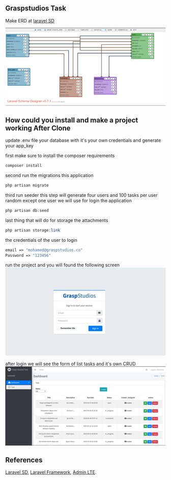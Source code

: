 ## Graspstudios Task

<p align="center">
    <p>
        Make ERD at <a href="https://laravelsd.com/">laravel SD</a>
    </p>
    <img src="public/img/database_erd.jpg" alt="ERD">
</p>


## How could you install and make a project working After Clone
update .env file your database with it's your own credentials and generate your app_key

first make sure to install the composer requirements
```php
composer install
```

second run the migrations this application
```php
php artisan migrate
```

third run seeder this step will generate four users and 100 tasks per user random except one user we will use for login the application

```php
php artisan db:seed
```

last thing that will do for storage the attachments
```php
php artisan storage:link
```

the credentials of the user to login
```php
email => "mohamed@graspstudios.co"
Password => "123456"
```
<p>
    run the project and you will found the following screen 
    <img src="public/img/login_screen.jpg" alt="ERD">
</p>

<p>
    after login we will see the form of list tasks and it's own CRUD  
    <img src="public/img/list_task.jpg" alt="ERD">
</p>

## References

[Laravel SD](https://laravelsd.com/),
[Laravel Framework](https://laravel.com/),
[Admin LTE](https://adminlte.io/).
